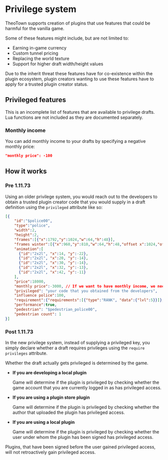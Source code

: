 # Privilege system

TheoTown supports creation of plugins that use features that could be harmful for the vanilla game.

Some of these features might include, but are not limited to:

- Earning in-game currency
- Custom tunnel pricing
- Replacing the world texture
- Support for higher draft width/height values

Due to the inherit threat these features have for co-existence within the plugin ecosystem, plugin
creators wanting to use these features have to apply for a trusted plugin creator status.

## Privileged features

This is an incomplete list of features that are available to privilege drafts.
Lua functions are not included as they are documented separately.

### Monthly income

You can add monthly income to your drafts by specifying a negative monthly price:
```json
"monthly price": -100
```

## How it works

### Pre 1.11.73

Using an older privilege system, you would reach out to the developers to 
obtain a trusted plugin creator code that you would supply in a draft definition using the
`privileged` attribute like so:

```json
[{
    "id":"$police00",
    "type":"police",
    "width":2,
    "height":2,
    "frames":[{"x":1792,"y":1024,"w":64,"h":48}],
    "frames winter":[{"x":960,"y":810,"w":64,"h":48,"offset x":1024,"offset y":2048}],
    "animation":[
      {"id":"2x2l", "x":14, "y":-22},
      {"id":"2x2l", "x":20, "y":-14},
      {"id":"2x2l", "x":30, "y":-14},
      {"id":"2x2l", "x":32, "y":-13},
      {"id":"2x2l", "x":42, "y":-11}
    ],
    "price":18000,
    "monthly price":-3000, // If we want to have monthly income, we need the privileged tag
    "privileged": "your code that you obtained from the developers",
    "influence police":100,
    "requirement":{"requirements":[{"type":"RANK", "data":{"lvl":5}}]},
    "performance":true,
    "pedestrian": "$pedestrian_police00",
    "pedestrian count": 1
}]
```

### Post 1.11.73

In the new privilege system, instead of supplying a privileged key,
you simply declare whether a draft requires privileges using the `require privileges` attribute.

Whether the draft actually gets privileged is determined by the game.

- **If you are developing a local plugin**

    Game will determine if the plugin is privileged by checking whether the game account that
    you are currently logged in as has privileged access.

- **If you are using a plugin store plugin**

    Game will determine if the plugin is privileged by checking whether the author that
    uploaded the plugin has privileged access.

- **If you are using a local plugin**

    Game will determine if the plugin is privileged by checking whether the user under whom
    the plugin has been signed has privileged access.

Plugins, that have been signed before the user gained privileged access, will not retroactively gain
privileged access.
